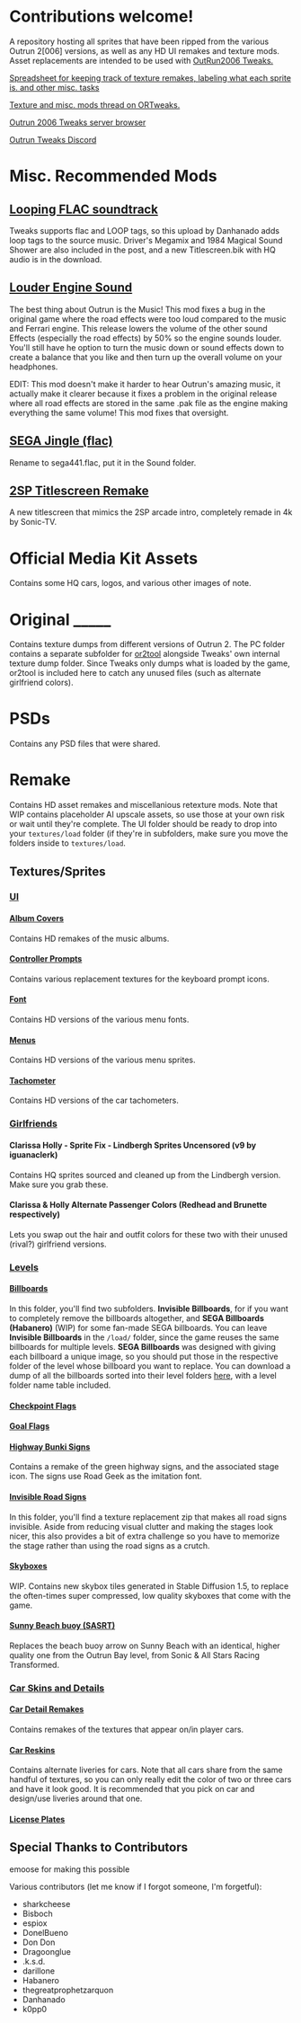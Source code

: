 # Contributions welcome!

A repository hosting all sprites that have been ripped from the various Outrun 2[006] versions, as well as any HD UI remakes and texture mods. Asset replacements are intended to be used with [OutRun2006 Tweaks.](https://github.com/emoose/OutRun2006Tweaks/)

[Spreadsheet for keeping track of texture remakes, labeling what each sprite is. and other misc. tasks](https://docs.google.com/spreadsheets/d/1UB8UadeAfIDp05Gx6LE92d3eSLO_aBP4eAzCSLXt0Q4/edit?gid=0#gid=0)

[Texture and misc. mods thread on ORTweaks.](https://github.com/emoose/OutRun2006Tweaks/issues/20)

[Outrun 2006 Tweaks server browser](http://clarissa.port0.org/)

[Outrun Tweaks Discord](https://discord.gg/GFjKAMg83t)

# Misc. Recommended Mods

## [Looping FLAC soundtrack](https://github.com/emoose/OutRun2006Tweaks/issues/20#issuecomment-2273911728)
Tweaks supports flac and LOOP tags, so this upload by Danhanado adds loop tags to the source music. Driver's Megamix and 1984 Magical Sound Shower are also included in the post, and a new Titlescreen.bik with HQ audio is in the download.

## [Louder Engine Sound](https://github.com/ksdomino/OR2LouderEngineSound/releases)
The best thing about Outrun is the Music!
This mod fixes a bug in the original game where the road effects were too loud compared to the music and Ferrari engine.
This release lowers the volume of the other sound Effects (especially the road effects) by 50% so the engine sounds louder.
You'll still have he option to turn the music down or sound effects down to create a balance that you like and then turn up the overall volume on your headphones.

EDIT: This mod doesn't make it harder to hear Outrun's amazing music, it actually make it clearer because it fixes a problem in the original release where all road effects are stored in the same .pak file as the engine making everything the same volume! This mod fixes that oversight.

## [SEGA Jingle (flac)](https://files.catbox.moe/t3qja5.flac)
Rename to sega441.flac, put it in the Sound folder.

## [2SP Titlescreen Remake](https://github.com/emoose/OutRun2006Tweaks/issues/20#issuecomment-2328433846)
A new titlescreen that mimics the 2SP arcade intro, completely remade in 4k by Sonic-TV.

# Official Media Kit Assets
Contains some HQ cars, logos, and various other images of note.

# Original _____
Contains texture dumps from different versions of Outrun 2. The PC folder contains a separate subfolder for [or2tool](https://github.com/emoose/OutRun2006Tweaks/issues/90) alongside Tweaks' own internal texture dump folder. Since Tweaks only dumps what is loaded by the game, or2tool is included here to catch any unused files (such as alternate girlfriend colors).

# PSDs
Contains any PSD files that were shared.

# Remake
Contains HD asset remakes and miscellanious retexture mods. Note that WIP contains placeholder AI upscale assets, so use those at your own risk or wait until they're complete. The UI folder should be ready to drop into your `textures/load` folder (if they're in subfolders, make sure you move the folders inside to `textures/load`.

## Textures/Sprites

### [UI](/Remakes%20and%20Reskins/UI/)


#### [Album Covers](/Remakes%20and%20Reskins/UI/Album%20Covers/)
Contains HD remakes of the music albums.

#### [Controller Prompts](/Remakes%20and%20Reskins/UI/Button%20Prompts)
Contains various replacement textures for the keyboard prompt icons.

#### [Font](/Remakes%20and%20Reskins/UI/Font)
Contains HD versions of the various menu fonts.

#### [Menus](/Remakes%20and%20Reskins/UI/Menus)
Contains HD versions of the various menu sprites.

#### [Tachometer](/Remakes%20and%20Reskins/UI/Tachometers)
Contains HD versions of the car tachometers.


### [Girlfriends](/Remakes%20and%20Reskins/Girlfriends/)

#### Clarissa Holly - Sprite Fix - Lindbergh Sprites Uncensored (v9 by iguanaclerk)
Contains HQ sprites sourced and cleaned up from the Lindbergh version. Make sure you grab these.

#### Clarissa & Holly Alternate Passenger Colors (Redhead and Brunette respectively)
Lets you swap out the hair and outfit colors for these two with their unused (rival?) girlfriend versions.

### [Levels](/Remakes%20and%20Reskins/Levels/)


####  [Billboards](/Remakes%20and%20Reskins/Levels/Billboards/) 
In this folder, you'll find two subfolders. **Invisible Billboards**, for if you want to completely remove the billboards altogether, and **SEGA Billboards (Habanero)** (WIP) for some fan-made SEGA billboards. You can leave **Invisible Billboards** in the `/load/` folder, since the game reuses the same billboards for multiple levels. **SEGA Billboards** was designed with giving each billboard a unique image, so you should put those in the respective folder of the level whose billboard you want to replace. You can download a dump of all the billboards sorted into their level folders [here](https://github.com/ksdomino/or2billboards/releases), with a level folder name table included.

####  [Checkpoint Flags](/Remakes%20and%20Reskins/Levels/Checkpoint%20Flag%20Remake/) 

####  [Goal Flags](/Remakes%20and%20Reskins/Levels/Goal%20Flags%20Remake/) 

####  [Highway Bunki Signs](/Remakes%20and%20Reskins/Levels/Highway%20Signs%20Remake/) 
Contains a remake of the green highway signs, and the associated stage icon. The signs use Road Geek as the imitation font.

#### [Invisible Road Signs](/Remakes%20and%20Reskins/Levels/Invisible%20Road%20Signs/) 
In this folder, you'll find a texture replacement zip that makes all road signs invisible. Aside from reducing visual clutter and making the stages look nicer, this also provides a bit of extra challenge so you have to memorize the stage rather than using the road signs as a crutch.

#### [Skyboxes](/Remakes%20and%20Reskins/Levels/Skyboxes/) 
WIP. Contains new skybox tiles generated in Stable Diffusion 1.5, to replace the often-times super compressed, low quality skyboxes that come with the game.

#### [Sunny Beach buoy (SASRT)](/Remakes%20and%20Reskins/Levels/Sunny%20Beach%20buoy%20(SASRT)/) 
Replaces the beach buoy arrow on Sunny Beach with an identical, higher quality one from the Outrun Bay level, from Sonic & All Stars Racing Transformed.

### [Car Skins and Details](/Remakes%20and%20Reskins/Car%20Skins%20and%20Details/)

#### [Car Detail Remakes](/Remakes%20and%20Reskins/Car%20Detail%20Remakes/)
Contains remakes of the textures that appear on/in player cars.

#### [Car Reskins](/Remakes%20and%20Reskins/Car%20Detail%20Reskins/)
Contains alternate liveries for cars. Note that all cars share from the same handful of textures, so you can only really edit the color of two or three cars and have it look good. It is recommended that you pick on car and design/use liveries around that one.

#### [License Plates](/Remakes%20and%20Reskins/License%20Plates/)



## Special Thanks to Contributors
emoose for making this possible

Various contributors (let me know if I forgot someone, I'm forgetful):
* sharkcheese
* Bisboch
* espiox
* DonelBueno
* Don Don
* Dragoonglue
* .k.s.d.
* darillone
* Habanero
* thegreatprophetzarquon
* Danhanado
* k0pp0
